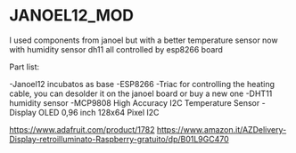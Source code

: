 # JANOEL12_MOD
I used components from janoel but with a better temperature sensor now with humidity sensor dh11 all controlled by esp8266 board

Part list:

-Janoel12 incubatos as base
-ESP8266
-Triac for controlling the heating cable, you can desolder it on the janoel board or buy a new one
-DHT11 humidity sensor
-MCP9808 High Accuracy I2C Temperature Sensor
-Display OLED 0,96 inch 128x64 Pixel I2C



https://www.adafruit.com/product/1782
https://www.amazon.it/AZDelivery-Display-retroilluminato-Raspberry-gratuito/dp/B01L9GC470
